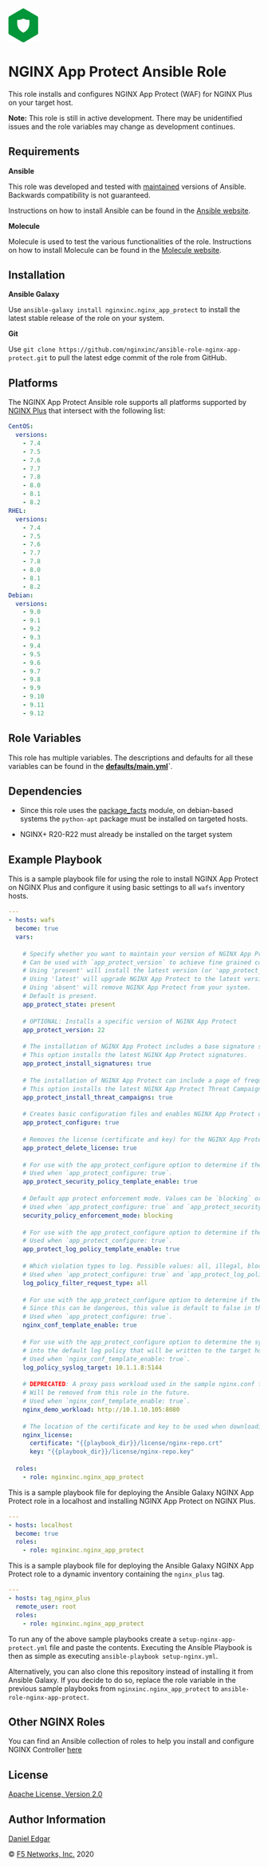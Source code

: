 <img src="images/nap-logo.png" width="60">

NGINX App Protect Ansible Role
==============================

<!-- [![Ansible Galaxy](https://img.shields.io/badge/galaxy-nginxinc.nginx-5bbdbf.svg)](https://galaxy.ansible.com/nginxinc/nginx) -->
<!-- [![Build Status](https://travis-ci.org/nginxinc/ansible-role-nginx-app-protect.svg?branch=master)](https://travis-ci.org/nginxinc/ansible-role-nginx-app-protect) -->

This role installs and configures NGINX App Protect (WAF) for NGINX Plus on your target host.

**Note:** This role is still in active development. There may be unidentified issues and the role variables may change as development continues.

Requirements
------------

**Ansible**

This role was developed and tested with [maintained](https://docs.ansible.com/ansible/latest/reference_appendices/release_and_maintenance.html#release-status) versions of Ansible. Backwards compatibility is not guaranteed.

Instructions on how to install Ansible can be found in the [Ansible website](https://docs.ansible.com/ansible/latest/installation_guide/intro_installation.html).

**Molecule**

Molecule is used to test the various functionalities of the role. Instructions on how to install Molecule can be found in the [Molecule website](https://molecule.readthedocs.io/en/stable/installation.html).

Installation
------------

**Ansible Galaxy**

Use `ansible-galaxy install nginxinc.nginx_app_protect` to install the latest stable release of the role on your system.

**Git**

Use `git clone https://github.com/nginxinc/ansible-role-nginx-app-protect.git` to pull the latest edge commit of the role from GitHub.

Platforms
---------

The NGINX App Protect Ansible role supports all platforms supported by [NGINX Plus](https://www.nginx.com/products/technical-specs/) that intersect with the following list:

```yaml
CentOS:
  versions:
    - 7.4
    - 7.5
    - 7.6
    - 7.7
    - 7.8
    - 8.0
    - 8.1
    - 8.2
RHEL:
  versions:
    - 7.4
    - 7.5
    - 7.6
    - 7.7
    - 7.8
    - 8.0
    - 8.1
    - 8.2
Debian:
  versions:
    - 9.0
    - 9.1
    - 9.2
    - 9.3
    - 9.4
    - 9.5
    - 9.6
    - 9.7
    - 9.8
    - 9.9
    - 9.10
    - 9.11
    - 9.12
```

Role Variables
--------------

This role has multiple variables. The descriptions and defaults for all these variables can be found in the **[defaults/main.yml](./defaults/main.yml)`**.


Dependencies
------------

- Since this role uses the [package_facts](https://docs.ansible.com/ansible/latest/modules/package_facts_module.html) module, on debian-based systems the `python-apt` package must be installed on targeted hosts.

- NGINX+ R20-R22 must already be installed on the target system 

Example Playbook
----------------


This is a sample playbook file for using the role to install NGINX App Protect on NGINX Plus and configure it using basic settings to all `wafs` inventory hosts.

```yaml
---
- hosts: wafs
  become: true
  vars:

    # Specify whether you want to maintain your version of NGINX App Protect, upgrade to the latest version, or remove NGINX App Protect.
    # Can be used with `app_protect_version` to achieve fine grained control on which version of NGINX App Protect is installed/used on each playbook execution.
    # Using 'present' will install the latest version (or 'app_protect_version') of NGINX App Protect on a fresh install.
    # Using 'latest' will upgrade NGINX App Protect to the latest version (that matches your 'app_protect_version') of NGINX App Protect on every playbook execution.
    # Using 'absent' will remove NGINX App Protect from your system.
    # Default is present.
    app_protect_state: present

    # OPTIONAL: Installs a specific version of NGINX App Protect
    app_protect_version: 22

    # The installation of NGINX App Protect includes a base signature set, which may be out of date. 
    # This option installs the latest NGINX App Protect signatures.
    app_protect_install_signatures: true

    # The installation of NGINX App Protect can include a page of frequently-updated, high-accuracy signatures called Threat Campaigns.
    # This option installs the latest NGINX App Protect Threat Campaigns signatures.
    app_protect_install_threat_campaigns: true

    # Creates basic configuration files and enables NGINX App Protect on the target host
    app_protect_configure: true

    # Removes the license (certificate and key) for the NGINX App Protect repositories on the target host(s) when playbook run is complete.
    app_protect_delete_license: true

    # For use with the app_protect_configure option to determine if the default security policy will be written to the target host
    # Used when `app_protect_configure: true`.
    app_protect_security_policy_template_enable: true

    # Default app protect enforcement mode. Values can be `blocking` or `transparent`. 
    # Used when `app_protect_configure: true` and `app_protect_security_policy_template_enable: true`.
    security_policy_enforcement_mode: blocking

    # For use with the app_protect_configure option to determine if the default log policy will be written to the target host.
    # Used when `app_protect_configure: true`.
    app_protect_log_policy_template_enable: true

    # Which violation types to log. Possible values: all, illegal, blocked
    # Used when `app_protect_configure: true` and `app_protect_log_policy_template_enable: true`.
    log_policy_filter_request_type: all

    # For use with the app_protect_configure option to determine if the sample nginx.conf will be written to the target host. 
    # Since this can be dangerous, this value is default to false in the role defaults.
    # Used when `app_protect_configure: true`.
    nginx_conf_template_enable: true

    # For use with the app_protect_configure option to determine the syslog target to be injected 
    # into the default log policy that will be written to the target host. 
    # Used when `nginx_conf_template_enable: true`.
    log_policy_syslog_target: 10.1.1.8:5144

    # DEPRECATED: A proxy pass workload used in the sample nginx.conf for demo purposes.
    # Will be removed from this role in the future. 
    # Used when `nginx_conf_template_enable: true`.
    nginx_demo_workload: http://10.1.10.105:8080

    # The location of the certificate and key to be used when downloading the packages onto the host
    nginx_license: 
      certificate: "{{playbook_dir}}/license/nginx-repo.crt"
      key: "{{playbook_dir}}/license/nginx-repo.key"

  roles:
    - role: nginxinc.nginx_app_protect
```

This is a sample playbook file for deploying the Ansible Galaxy NGINX App Protect role in a localhost and installing NGINX App Protect on NGINX Plus.

```yaml
---
- hosts: localhost
  become: true
  roles:
    - role: nginxinc.nginx_app_protect
```

This is a sample playbook file for deploying the Ansible Galaxy NGINX App Protect role to a dynamic inventory containing the `nginx_plus` tag.

```yaml
---
- hosts: tag_nginx_plus
  remote_user: root
  roles:
    - role: nginxinc.nginx_app_protect
```

To run any of the above sample playbooks create a `setup-nginx-app-protect.yml` file and paste the contents. Executing the Ansible Playbook is then as simple as executing `ansible-playbook setup-nginx.yml`.

Alternatively, you can also clone this repository instead of installing it from Ansible Galaxy. If you decide to do so, replace the role variable in the previous sample playbooks from `nginxinc.nginx_app_protect` to `ansible-role-nginx-app-protect`.

Other NGINX Roles
-----------------

You can find an Ansible collection of roles to help you install and configure NGINX Controller [here](https://github.com/nginxinc/ansible-collection-nginx_controller)

License
-------

[Apache License, Version 2.0](LICENSE)

Author Information
------------------

[Daniel Edgar](https://github.com/aknot242)

&copy; [F5 Networks, Inc.](https://www.f5.com/) 2020
